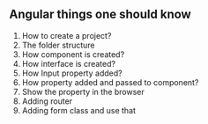 ## Angular things one should know

1. How to create a project?
2. The folder structure
3. How component is created?
4. How interface is created?
5. How Input property added?
6. How property added and passed to component?
7. Show the property in the browser
8. Adding router
9. Adding form class and use that 
